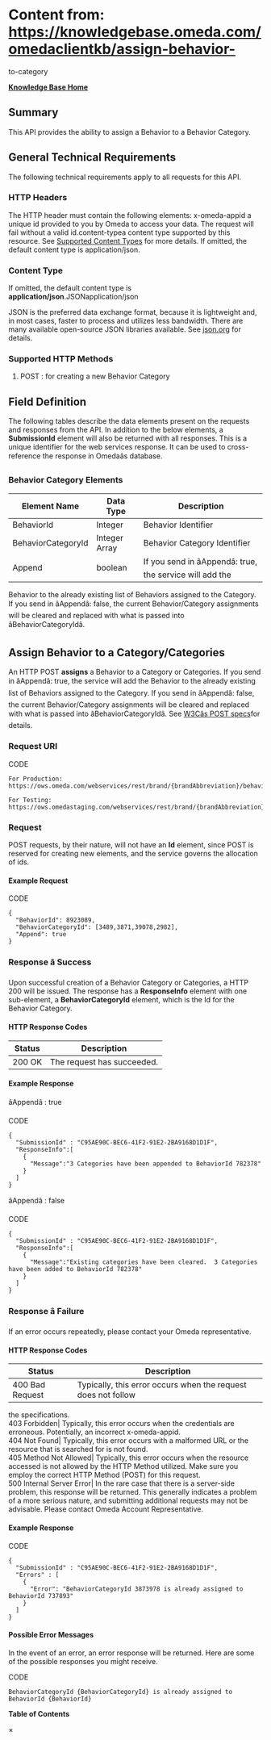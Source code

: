# Content from: https://knowledgebase.omeda.com/omedaclientkb/assign-behavior-
to-category

[**Knowledge Base Home**](../omedaclientkb/)

## Summary

This API provides the ability to assign a Behavior to a Behavior Category.

## General Technical Requirements

The following technical requirements apply to all requests for this API.

### HTTP Headers

The HTTP header must contain the following elements: x-omeda-appid a unique id
provided to you by Omeda to access your data. The request will fail without a
valid id.content-typea content type supported by this resource. See [Supported
Content Types](../omedaclientkb/assign-behavior) for more details. If omitted,
the default content type is application/json.

### Content Type

If omitted, the default content type is
**application/json**.JSONapplication/json

JSON is the preferred data exchange format, because it is lightweight and, in
most cases, faster to process and utilizes less bandwidth. There are many
available open-source JSON libraries available. See
[json.org](http://www.json.org/) for details.

### Supported HTTP Methods

  1. POST : for creating a new Behavior Category

## Field Definition

The following tables describe the data elements present on the requests and
responses from the API. In addition to the below elements, a **SubmissionId**
element will also be returned with all responses. This is a unique identifier
for the web services response. It can be used to cross-reference the response
in Omedaâs database.

### Behavior Category Elements

Element Name| Data Type| Description  
---|---|---  
BehaviorId| Integer| Behavior Identifier  
BehaviorCategoryId| Integer Array| Behavior Category Identifier  
Append| boolean| If you send in âAppendâ: true, the service will add the
Behavior to the already existing list of Behaviors assigned to the Category.
If you send in âAppendâ: false, the current Behavior/Category assignments
will be cleared and replaced with what is passed into
âBehaviorCategoryIdâ.  
  
## Assign Behavior to a Category/Categories

An HTTP POST **assigns** a Behavior to a Category or Categories. If you send
in âAppendâ: true, the service will add the Behavior to the already
existing list of Behaviors assigned to the Category. If you send in
âAppendâ: false, the current Behavior/Category assignments will be cleared
and replaced with what is passed into âBehaviorCategoryIdâ. See [W3Câs
POST specs](http://www.w3.org/Protocols/rfc2616/rfc2616-sec9.html#sec9.5)for
details.

### Request URI

CODE

    
    
    For Production: https://ows.omeda.com/webservices/rest/brand/{brandAbbreviation}/behavior/category/assignment/*
    
    For Testing: https://ows.omedastaging.com/webservices/rest/brand/{brandAbbreviation}/behavior/category/assignment/*
    

### Request

POST requests, by their nature, will not have an **Id** element, since POST is
reserved for creating new elements, and the service governs the allocation of
ids.

#### Example Request

CODE

    
    
    { 
      "BehaviorId": 8923089,
      "BehaviorCategoryId": [3489,3871,39078,2982],
      "Append": true
    }
    

### Response â Success

Upon successful creation of a Behavior Category or Categories, a HTTP 200 will
be issued. The response has a **ResponseInfo** element with one sub-element, a
**BehaviorCategoryId** element, which is the Id for the Behavior Category.

#### HTTP Response Codes

Status| Description  
---|---  
200 OK| The request has succeeded.  
  
#### Example Response

âAppendâ : true

CODE

    
    
    {
      "SubmissionId" : "C95AE90C-BEC6-41F2-91E2-2BA9168D1D1F",
      "ResponseInfo":[
        {
          "Message":"3 Categories have been appended to BehaviorId 782378"
        }
      ]
    }
    

âAppendâ : false

CODE

    
    
    {
      "SubmissionId" : "C95AE90C-BEC6-41F2-91E2-2BA9168D1D1F",
      "ResponseInfo":[
        {
          "Message":"Existing categories have been cleared.  3 Categories have been added to BehaviorId 782378"
        }
      ]
    }
    

### Response â Failure

If an error occurs repeatedly, please contact your Omeda representative.

#### HTTP Response Codes

Status| Description  
---|---  
400 Bad Request| Typically, this error occurs when the request does not follow
the specifications.  
403 Forbidden| Typically, this error occurs when the credentials are
erroneous. Potentially, an incorrect x-omeda-appid.  
404 Not Found| Typically, this error occurs with a malformed URL or the
resource that is searched for is not found.  
405 Method Not Allowed| Typically, this error occurs when the resource
accessed is not allowed by the HTTP Method utilized. Make sure you employ the
correct HTTP Method (POST) for this request.  
500 Internal Server Error| In the rare case that there is a server-side
problem, this response will be returned. This generally indicates a problem of
a more serious nature, and submitting additional requests may not be
advisable. Please contact Omeda Account Representative.  
  
#### Example Response

CODE

    
    
    {
      "SubmissionId" : "C95AE90C-BEC6-41F2-91E2-2BA9168D1D1F",
      "Errors" : [
        {
          "Error": "BehaviorCategoryId 3873978 is already assigned to BehaviorId 737893"
        }
      ]
    }
    

#### Possible Error Messages

In the event of an error, an error response will be returned. Here are some of
the possible responses you might receive.

CODE

    
    
    BehaviorCategoryId {BehaviorCategoryId} is already assigned to BehaviorId {BehaviorId}

**Table of Contents**

×

